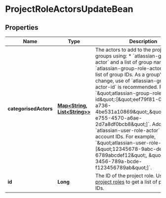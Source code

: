 # ProjectRoleActorsUpdateBean

## Properties
Name | Type | Description | Notes
------------ | ------------- | ------------- | -------------
**categorisedActors** | [**Map&lt;String, List&lt;String&gt;&gt;**](List.md) | The actors to add to the project role.  Add groups using:   *  &#x60;atlassian-group-role-actor&#x60; and a list of group names.  *  &#x60;atlassian-group-role-actor-id&#x60; and a list of group IDs.  As a group&#x27;s name can change, use of &#x60;atlassian-group-role-actor-id&#x60; is recommended. For example, &#x60;\&quot;atlassian-group-role-actor-id\&quot;:[\&quot;eef79f81-0b89-4fca-a736-4be531a10869\&quot;,\&quot;77f6ab39-e755-4570-a6ae-2d7a8df0bcb8\&quot;]&#x60;.  Add users using &#x60;atlassian-user-role-actor&#x60; and a list of account IDs. For example, &#x60;\&quot;atlassian-user-role-actor\&quot;:[\&quot;12345678-9abc-def1-2345-6789abcdef12\&quot;, \&quot;abcdef12-3456-789a-bcde-f123456789ab\&quot;]&#x60;. |  [optional]
**id** | **Long** | The ID of the project role. Use [Get all project roles](#api-rest-api-3-role-get) to get a list of project role IDs. |  [optional]
